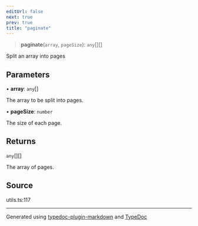 ```yaml
---
editUrl: false
next: true
prev: true
title: "paginate"
---
```


> **paginate**(`array`, `pageSize`): `any`[][]

Split an array into pages

## Parameters

• **array**: `any`[]

The array to be split into pages.

• **pageSize**: `number`

The size of each page.

## Returns

`any`[][]

The array of pages.

## Source

utils.ts:117

***

Generated using [typedoc-plugin-markdown](https://www.npmjs.com/package/typedoc-plugin-markdown) and [TypeDoc](https://typedoc.org/)
